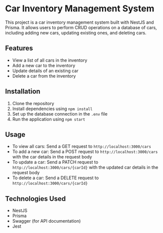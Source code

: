 # Car Inventory Management System

This project is a car inventory management system built with NestJS and Prisma. It allows users to perform CRUD operations on a database of cars, including adding new cars, updating existing ones, and deleting cars.

## Features
- View a list of all cars in the inventory
- Add a new car to the inventory
- Update details of an existing car
- Delete a car from the inventory

## Installation
1. Clone the repository
2. Install dependencies using `npm install`
3. Set up the database connection in the `.env` file
4. Run the application using `npm start`

## Usage
- To view all cars: Send a GET request to `http://localhost:3000/cars`
- To add a new car: Send a POST request to `http://localhost:3000/cars` with the car details in the request body
- To update a car: Send a PATCH request to `http://localhost:3000/cars/{carId}` with the updated car details in the request body
- To delete a car: Send a DELETE request to `http://localhost:3000/cars/{carId}`

## Technologies Used
- NestJS
- Prisma
- Swagger (for API documentation)
- Jest


